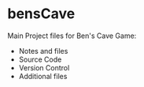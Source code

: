 # bensCave
Main Project files for Ben's Cave Game:
- Notes and files
- Source Code
- Version Control
- Additional files


